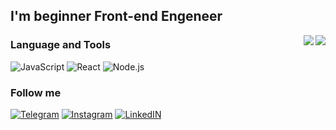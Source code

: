 

## I'm beginner Front-end Engeneer



<a src="https://github.com/Mrdotov">
<img align="right" src="https://github-readme-stats.vercel.app/api?username=Mrdotov&show_icons=true&theme=tokyonight">

</a>
<a src="https://github.com/Mrdotov">
<img align="right" src="https://github-readme-stats.vercel.app/api/top-langs/?username=Mrdotov&layout=compact&theme=tokyonight"></a>

### Language and Tools 

![JavaScript](https://img.shields.io/badge/JavaScript-031D33?style=for-the-badge&logo=JavaScript) ![React](https://img.shields.io/badge/React-031D33?style=for-the-badge&logo=React) ![Node.js](https://img.shields.io/badge/Node.js-031D33?style=for-the-badge&logo=Node.js)

### Follow me 


[![Telegram](https://img.shields.io/badge/Telegram-031D33?style=for-the-badge&logo=Telegram)](https://t.me/valera_pg	) [![Instagram](https://img.shields.io/badge/instagram-031D33?style=for-the-badge&logo=instagram)](https://www.instagram.com/valera.osz/) [![LinkedIN](https://img.shields.io/badge/Linkedin-031D33?style=for-the-badge&logo=Linkedin)](https://www.linkedin.com/in/valera-shevuk-86261b206/) 
